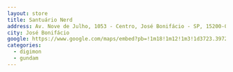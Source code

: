```yaml
---
layout: store
title: Santuário Nerd
address: Av. Nove de Julho, 1053 - Centro, José Bonifácio - SP, 15200-000
city: José Bonifácio
google: https://www.google.com/maps/embed?pb=!1m18!1m12!1m3!1d3723.397243963322!2d-49.68766432496766!3d-21.056790580599607!2m3!1f0!2f0!3f0!3m2!1i1024!2i768!4f13.1!3m3!1m2!1s0x94bdbff75e812e7d%3A0x532a975428d03089!2sSantu%C3%A1rio%20Nerd!5e0!3m2!1spt-BR!2sbr!4v1758738821389!5m2!1spt-BR!2sbr
categories:
  - digimon
  - gundam
---
```

